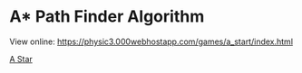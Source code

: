 # A* Path Finder Algorithm

View online: https://physic3.000webhostapp.com/games/a_start/index.html

[A Star](https://i.imgur.com/UpTkajA.png)
